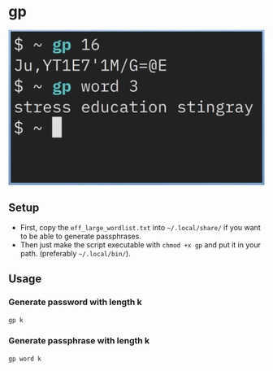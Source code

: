 # gp
![gp](./gp.png)
## Setup
- First, copy the `eff_large_wordlist.txt` into `~/.local/share/` if you want to be able to generate passphrases.
- Then just make the script executable with `chmod +x gp` and put it in your path. (preferably `~/.local/bin/`).
## Usage
### Generate password with length k
```sh
gp k
```
### Generate passphrase with length k
```sh
gp word k
```
